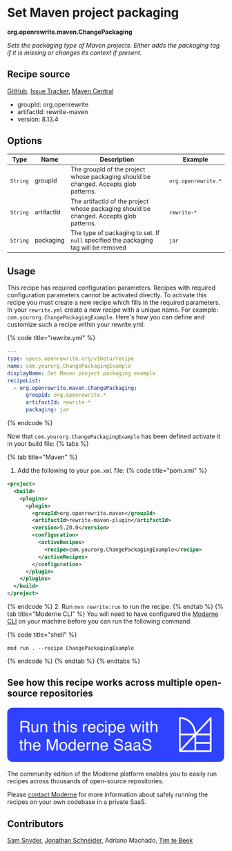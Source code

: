 # Set Maven project packaging

**org.openrewrite.maven.ChangePackaging**

_Sets the packaging type of Maven projects. Either adds the packaging tag if it is missing or changes its context if present._

## Recipe source

[GitHub](https://github.com/openrewrite/rewrite/blob/main/rewrite-maven/src/main/java/org/openrewrite/maven/ChangePackaging.java), [Issue Tracker](https://github.com/openrewrite/rewrite/issues), [Maven Central](https://central.sonatype.com/artifact/org.openrewrite/rewrite-maven/8.13.4/jar)

* groupId: org.openrewrite
* artifactId: rewrite-maven
* version: 8.13.4

## Options

| Type | Name | Description | Example |
| -- | -- | -- | -- |
| `String` | groupId | The groupId of the project whose packaging should be changed. Accepts glob patterns. | `org.openrewrite.*` |
| `String` | artifactId | The artifactId of the project whose packaging should be changed. Accepts glob patterns. | `rewrite-*` |
| `String` | packaging | The type of packaging to set. If `null` specified the packaging tag will be removed | `jar` |


## Usage

This recipe has required configuration parameters. Recipes with required configuration parameters cannot be activated directly. To activate this recipe you must create a new recipe which fills in the required parameters. In your `rewrite.yml` create a new recipe with a unique name. For example: `com.yourorg.ChangePackagingExample`.
Here's how you can define and customize such a recipe within your rewrite.yml:

{% code title="rewrite.yml" %}
```yaml
---
type: specs.openrewrite.org/v1beta/recipe
name: com.yourorg.ChangePackagingExample
displayName: Set Maven project packaging example
recipeList:
  - org.openrewrite.maven.ChangePackaging:
      groupId: org.openrewrite.*
      artifactId: rewrite-*
      packaging: jar
```
{% endcode %}

Now that `com.yourorg.ChangePackagingExample` has been defined activate it in your build file:
{% tabs %}

{% tab title="Maven" %}
1. Add the following to your `pom.xml` file:
{% code title="pom.xml" %}
```xml
<project>
  <build>
    <plugins>
      <plugin>
        <groupId>org.openrewrite.maven</groupId>
        <artifactId>rewrite-maven-plugin</artifactId>
        <version>5.20.0</version>
        <configuration>
          <activeRecipes>
            <recipe>com.yourorg.ChangePackagingExample</recipe>
          </activeRecipes>
        </configuration>
      </plugin>
    </plugins>
  </build>
</project>
```
{% endcode %}
2. Run `mvn rewrite:run` to run the recipe.
{% endtab %}
{% tab title="Moderne CLI" %}
You will need to have configured the [Moderne CLI](https://docs.moderne.io/moderne-cli/cli-intro) on your machine before you can run the following command.

{% code title="shell" %}
```shell
mod run . --recipe ChangePackagingExample
```
{% endcode %}
{% endtab %}
{% endtabs %}

## See how this recipe works across multiple open-source repositories

[![Moderne Link Image](/.gitbook/assets/ModerneRecipeButton.png)](https://app.moderne.io/recipes/org.openrewrite.maven.ChangePackaging)

The community edition of the Moderne platform enables you to easily run recipes across thousands of open-source repositories.

Please [contact Moderne](https://moderne.io/product) for more information about safely running the recipes on your own codebase in a private SaaS.

## Contributors
[Sam Snyder](mailto:sam@moderne.io), [Jonathan Schnéider](mailto:jkschneider@gmail.com), Adriano Machado, [Tim te Beek](mailto:tim@moderne.io)
